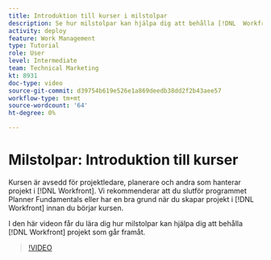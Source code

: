 ```yaml
---
title: Introduktion till kurser i milstolpar
description: Se hur milstolpar kan hjälpa dig att behålla [!DNL  Workfront] projekt som går framåt.
activity: deploy
feature: Work Management
type: Tutorial
role: User
level: Intermediate
team: Technical Marketing
kt: 8931
doc-type: video
source-git-commit: d39754b619e526e1a869deedb38dd2f2b43aee57
workflow-type: tm+mt
source-wordcount: '64'
ht-degree: 0%

---
```


# Milstolpar: Introduktion till kurser

Kursen är avsedd för projektledare, planerare och andra som hanterar projekt i [!DNL Workfront]. Vi rekommenderar att du slutför programmet Planner Fundamentals eller har en bra grund när du skapar projekt i [!DNL Workfront] innan du börjar kursen.

I den här videon får du lära dig hur milstolpar kan hjälpa dig att behålla [!DNL  Workfront] projekt som går framåt.

>[!VIDEO](https://video.tv.adobe.com/v/335203/?quality=12)
